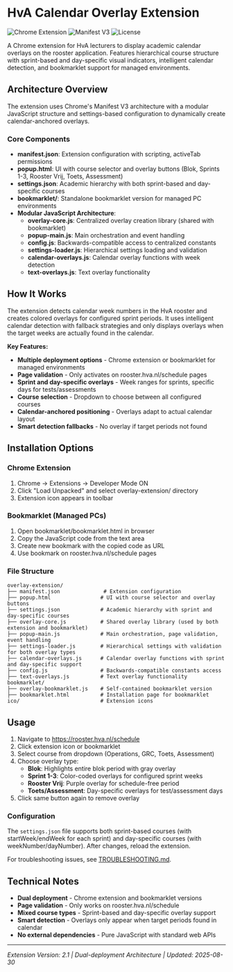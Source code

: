 # HvA Calendar Overlay Extension

![Chrome Extension](https://img.shields.io/badge/Chrome%20Extension-v2.0-blue?logo=googlechrome)
![Manifest V3](https://img.shields.io/badge/manifest-v3-green?logo=googlechrome)
![License](https://img.shields.io/badge/license-MIT-green)

A Chrome extension for HvA lecturers to display academic calendar overlays on the rooster application. Features hierarchical course structure with sprint-based and day-specific visual indicators, intelligent calendar detection, and bookmarklet support for managed environments.

## Architecture Overview

The extension uses Chrome's Manifest V3 architecture with a modular JavaScript structure and settings-based configuration to dynamically create calendar-anchored overlays.

### Core Components

- **manifest.json**: Extension configuration with scripting, activeTab permissions
- **popup.html**: UI with course selector and overlay buttons (Blok, Sprints 1-3, Rooster Vrij, Toets, Assessment)
- **settings.json**: Academic hierarchy with both sprint-based and day-specific courses
- **bookmarklet/**: Standalone bookmarklet version for managed PC environments
- **Modular JavaScript Architecture**:
  - **overlay-core.js**: Centralized overlay creation library (shared with bookmarklet)
  - **popup-main.js**: Main orchestration and event handling
  - **config.js**: Backwards-compatible access to centralized constants
  - **settings-loader.js**: Hierarchical settings loading and validation
  - **calendar-overlays.js**: Calendar overlay functions with week detection
  - **text-overlays.js**: Text overlay functionality

## How It Works

The extension detects calendar week numbers in the HvA rooster and creates colored overlays for configured sprint periods. It uses intelligent calendar detection with fallback strategies and only displays overlays when the target weeks are actually found in the calendar.

**Key Features:**
- **Multiple deployment options** - Chrome extension or bookmarklet for managed environments
- **Page validation** - Only activates on rooster.hva.nl/schedule pages
- **Sprint and day-specific overlays** - Week ranges for sprints, specific days for tests/assessments
- **Course selection** - Dropdown to choose between all configured courses
- **Calendar-anchored positioning** - Overlays adapt to actual calendar layout
- **Smart detection fallbacks** - No overlay if target periods not found

## Installation Options

### Chrome Extension
1. Chrome -> Extensions -> Developer Mode ON
2. Click "Load Unpacked" and select overlay-extension/ directory
3. Extension icon appears in toolbar

### Bookmarklet (Managed PCs)
1. Open bookmarklet/bookmarklet.html in browser
2. Copy the JavaScript code from the text area
3. Create new bookmark with the copied code as URL
4. Use bookmark on rooster.hva.nl/schedule pages

### File Structure
```
overlay-extension/
├── manifest.json              # Extension configuration
├── popup.html                # UI with course selector and overlay buttons
├── settings.json             # Academic hierarchy with sprint and day-specific courses
├── overlay-core.js           # Shared overlay library (used by both extension and bookmarklet)
├── popup-main.js             # Main orchestration, page validation, event handling
├── settings-loader.js        # Hierarchical settings with validation for both overlay types
├── calendar-overlays.js      # Calendar overlay functions with sprint and day-specific support
├── config.js                 # Backwards-compatible constants access
├── text-overlays.js          # Text overlay functionality
bookmarklet/
├── overlay-bookmarklet.js    # Self-contained bookmarklet version
├── bookmarklet.html          # Installation page for bookmarklet
ico/                          # Extension icons
```

## Usage

1. Navigate to https://rooster.hva.nl/schedule
2. Click extension icon or bookmarklet
3. Select course from dropdown (Operations, GRC, Toets, Assessment)
4. Choose overlay type:
   - **Blok**: Highlights entire blok period with gray overlay
   - **Sprint 1-3**: Color-coded overlays for configured sprint weeks
   - **Rooster Vrij**: Purple overlay for schedule-free period
   - **Toets/Assessment**: Day-specific overlays for test/assessment days
5. Click same button again to remove overlay

### Configuration

The `settings.json` file supports both sprint-based courses (with startWeek/endWeek for each sprint) and day-specific courses (with weekNumber/dayNumber). After changes, reload the extension.

For troubleshooting issues, see [TROUBLESHOOTING.md](TROUBLESHOOTING.md).

## Technical Notes

- **Dual deployment** - Chrome extension and bookmarklet versions
- **Page validation** - Only works on rooster.hva.nl/schedule
- **Mixed course types** - Sprint-based and day-specific overlay support
- **Smart detection** - Overlays only appear when target periods found in calendar
- **No external dependencies** - Pure JavaScript with standard web APIs

---

*Extension Version: 2.1 | Dual-deployment Architecture | Updated: 2025-08-30*